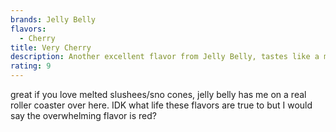 ```yaml
---
brands: Jelly Belly
flavors:
  - Cherry
title: Very Cherry
description: Another excellent flavor from Jelly Belly, tastes like a melted slushee
rating: 9
---
```

great if you love melted slushees/sno cones, jelly belly has me on a real roller coaster over here. IDK what life these flavors are true to but I would say the overwhelming flavor is red?